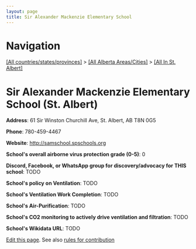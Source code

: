 ```yaml
---
layout: page
title: Sir Alexander Mackenzie Elementary School
---
```

# Navigation

[[All countries/states/provinces]](../../..) > [[All Alberta Areas/Cities]](../..) > [[All In St. Albert]](..)

# Sir Alexander Mackenzie Elementary School (St. Albert)

**Address**: 61 Sir Winston Churchill Ave, St. Albert, AB T8N 0G5

**Phone**: 780-459-4467

**Website**: <http://samschool.spschools.org>

**School's overall airborne virus protection grade (0-5)**: 0

**Discord, Facebook, or WhatsApp group for discovery/advocacy for THIS school**: TODO

**School's policy on Ventilation**: TODO

**School's Ventilation Work Completion**: TODO

**School's Air-Purification**: TODO

**School's CO2 monitoring to actively drive ventilation and filtration**: TODO

**School's Wikidata URL**: TODO


[Edit this page](https://github.com/ventilate-schools/AB/edit/main/./St._Albert/Sir_Alexander_Mackenzie_Elementary_School.md). See also [rules for contribution](../../../contribution-rules/)